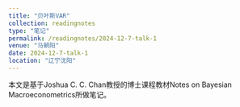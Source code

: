 ```yaml
---
title: "贝叶斯VAR"
collection: readingnotes
type: "笔记"
permalink: /readingnotes/2024-12-7-talk-1
venue: "马朝阳"
date: 2024-12-7-talk-1
location: "辽宁沈阳"
---
```


本文是基于Joshua C. C. Chan教授的博士课程教材Notes on Bayesian Macroeconometrics所做笔记。
